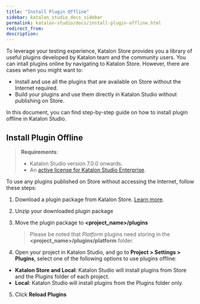 ```yaml
---
title: "Install Plugin Offline"
sidebar: katalon_studio_docs_sidebar
permalink: katalon-studio/docs/install-plugin-offline.html
redirect_from:
description:
---
```

To leverage your testing experience, Katalon Store provides you a library of useful plugins developed by Katalon team and the community users. You can intall plugins online by navigating to Katalon Store. However, there are cases when you might want to:

* Install and use all the plugins that are available on Store without the Internet required.
* Build your plugins and use them directly in Katalon Studio without publishing on Store.

In this document, you can find step-by-step guide on how to install plugin offline in Katalon Studio.

## Install Plugin Offline

> **Requirements**:
>
> * Katalon Studio version 7.0.0 onwards.
> * An [active license for Katalon Studio Enterprise](https://docs.katalon.com/katalon-studio/docs/license.html#paid-license).

To use any plugins published on Store without accessing the Internet, follow these steps:

1. Download a plugin package from Katalon Store. [Learn more](https://docs.katalon.com/katalon-store/docs/user/getting-started.html#download-plugin-packages).
2. Unzip your downloaded plugin package
3. Move the plugin package to **<project_name>/plugins**

   > Please be noted that *Platform* plugins need storing in the **<project_name>/plugins/platform** folder.

4. Open your project in Katalon Studio, and go to **Project > Settings > Plugins**, select one of the following options to use plugins offline:

* **Katalon Store and Local**: Katalon Studio will install plugins from Store and the Plugins folder of each project.
* **Local**: Katalon Studio will install plugins from the Plugins folder only.

5. Click **Reload Plugins**